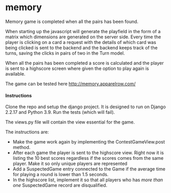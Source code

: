 # memory

Memory game is completed when all the pairs has been found. 

When starting up the javascript will generate the playfield in the form of a matrix which dimensions are generated on the server side. Every time the player is clicking on a card a request with the details of which card was being clicked is sent to the backend and the backend keeps track of the turns, saving the clicks in pairs of two in the Turn model.

When all the pairs has been completed a score is calculated and the player is sent to a highscore screen where given the option to play again is available. 

The game can be tested here http://memory.apparelrow.com/

#### Instructions
Clone the repo and setup the django project. It is designed to run on Django 2.2.17 and Python 3.9.
Run the tests (which will fail).

The views.py file will contain the view essential for the game. 

The instructions are:
 - Make the game work again by implementing the ContestGameView.post method.
 - After each game the player is sent to the highscore view. Right now it is listing the 10 best scores regardless if the scores comes from the same player. Make it so only unique players are represented
 - Add a SuspectedGame entry connected to the Game if the average time for playing a round is lower than 1.5 seconds.
 - In the highscore list, implement it so that all players who has *_more than one_* SuspectedGame record are disqualified. 